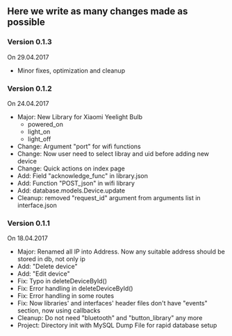 ## Here we write as many changes made as possible

### Version 0.1.3
On 29.04.2017
* Minor fixes, optimization and cleanup

### Version 0.1.2
On 24.04.2017
* Major: New Library for Xiaomi Yeelight Bulb
    * powered_on
    * light_on
    * light_off
* Change: Argument "port" for wifi functions
* Change: Now user need to select libray and uid before adding new device
* Change: Quick actions on index page
* Add: Field "acknowledge_func" in library.json
* Add: Function "POST_json" in wifi library
* Add: database.models.Device.update
* Cleanup: removed "request_id" argument from arguments list in interface.json

### Version 0.1.1 
On 18.04.2017
* Major: Renamed all IP into Address. Now any suitable address should be stored in db, not only ip
* Add: "Delete device"
* Add: "Edit device"
* Fix: Typo in deleteDeviceById()
* Fix: Error handling in deleteDeviceById()
* Fix: Error handling in some routes
* Fix: Now libraries' and interfaces' header files don't have "events" section, now using callbacks
* Cleanup: Do not need "bluetooth" and "button_library" any more
* Project: Directory init with MySQL Dump File for rapid database setup
